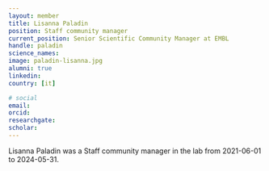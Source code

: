 ```yaml
---
layout: member
title: Lisanna Paladin
position: Staff community manager
current_position: Senior Scientific Community Manager at EMBL
handle: paladin
science_names: 
image: paladin-lisanna.jpg
alumni: true
linkedin:
country: [it]

# social
email:
orcid:
researchgate:
scholar:
---
```


Lisanna Paladin was a Staff community manager in the lab from 2021-06-01 to 2024-05-31.